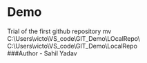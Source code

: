 # Demo
Trial of the first github repository
mv C:\Users\victo\VS_code\GIT_Demo\LOcalRepo\ C:\Users\victo\VS_code\GIT_Demo\LocalRepo<br>
###Author - Sahil Yadav
